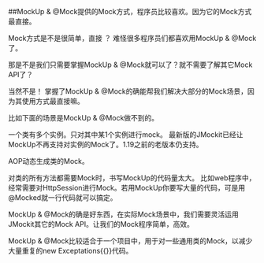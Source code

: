 ##MockUp & @Mock提供的Mock方式，程序员比较喜欢。因为它的Mock方式最直接。

Mock方式是不是很简单，直接 ？ 难怪很多程序员们都喜欢用MockUp & @Mock了。

那是不是我们只需要掌握MockUp & @Mock就可以了？就不需要了解其它Mock API了？

当然不是！ 掌握了MockUp & @Mock的确能帮我们解决大部分的Mock场景，因为其使用方式最直接嘛。

比如下面的场景是MockUp & @Mock做不到的。

一个类有多个实例。只对其中某1个实例进行mock。 
 最新版的JMockit已经让MockUp不再支持对实例的Mock了。1.19之前的老版本仍支持。

AOP动态生成类的Mock。

对类的所有方法都需要Mock时，书写MockUp的代码量太大。
比如web程序中，经常需要对HttpSession进行Mock。若用MockUp你要写大量的代码，可是用@Mocked就一行代码就可以搞定。



MockUp & @Mock的确是好东西，在实际Mock场景中，我们需要灵活运用JMockit其它的Mock API。让我们的Mock程序简单，高效。

MockUp & @Mock比较适合于一个项目中，用于对一些通用类的Mock，以减少大量重复的new Exceptations{{}}代码。


